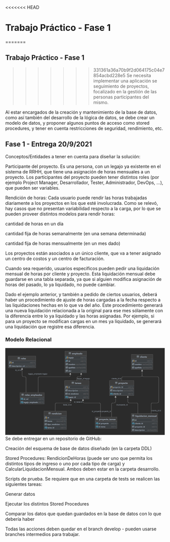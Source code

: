 <<<<<<< HEAD

# Trabajo Práctico - Fase 1
=======
## Trabajo Práctico - Fase 1
>>>>>>> 331361a36a70b9f2d064175c04e7854acbd228e5
Se necesita implementar una aplicación se seguimiento de proyectos, focalizado en la gestión de las personas participantes del mismo.

Al estar encargados de la creación y mantenimiento de la base de datos, como así también del desarrollo de la lógica de datos, se debe crear un modelo de datos, y proponer algunos puntos de acceso como stored procedures, y tener en cuenta restricciones de seguridad, rendimiento, etc.

## Fase 1 - Entrega 20/9/2021

Conceptos/Entidades a tener en cuenta para diseñar la solución:

Participante del proyecto. Es una persona, con un legajo ya existente en el sistema de RRHH, que tiene una asignación de horas mensuales a un proyecto. Los participantes del proyecto pueden tener distintos roles (por ejemplo Project Manager, Desarrollador, Tester, Administrador, DevOps, …), que pueden ser variables.

Rendición de horas: Cada usuario puede rendir las horas trabajadas diariamente a los proyectos en los que esté involucrada. Como se relevó, hay casos que no presentan variabilidad respecto a la carga, por lo que se pueden proveer distintos modelos para rendir horas: 

cantidad de horas en un día

cantidad fija de horas semanalmente (en una semana determinada)

cantidad fija de horas mensualmente (en un mes dado)

Los proyectos están asociados a un único cliente, que va a tener asignado un centro de costos y un centro de facturación.

Cuando sea requerido, usuarios específicos pueden pedir una liquidación mensual de horas por cliente y proyecto. Esta liquidación mensual debe guardarse en una tabla separada, ya que si alguien modifica asignación de horas del pasado, lo ya liquidado, no puede cambiar.

Dado el ejemplo anterior, y también a pedido de ciertos usuarios, deberá haber un procedimiento de ajuste de horas cargadas a la fecha respecto a las liquidaciones hechas en lo que va del año. Este procedimiento generará una nueva liquidación relacionada a la original para ese mes sólamente con la diferencia entre lo ya liquidado y las horas asignadas. Por ejemplo, si para un proyecto se modifican cargas en un mes ya liquidado, se generará una liquidación que registre esa diferencia.

### Modelo Relacional
![Modelo Relacional](Desarrollo/Assets/rendicionhoras.jpg)
Se debe entregar en un repositorio de GitHub:

Creación del esquema de base de datos diseñado (en la carpeta DDL)

Stored Procedures: RendicionDeHoras (puede ser uno que permita los distintos tipos de ingreso o uno por cada tipo de carga) y CalcularLiquidacionMensual. Ambos deben estar en la carpeta desarrollo.

Scripts de prueba. Se requiere que en una carpeta de tests se realicen las siguientes tareas:

Generar datos

Ejecutar los distintos Stored Procedures

Comparar los datos que quedan guardados en la base de datos con lo que debería haber

Todas las acciones deben quedar en el branch develop - pueden usarse branches intermedios para trabajar.

